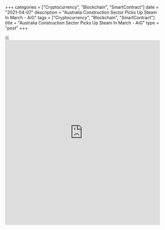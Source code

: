 +++
categories = ["Cryptocurrency", "Blockchain", "SmartContract"]
date = "2021-04-07"
description = "Australia Construction Sector Picks Up Steam In March - AiG"
tags = ["Cryptocurrency", "Blockchain", "SmartContract"]
title = "Australia Construction Sector Picks Up Steam In March - AiG"
type = "post"
+++

{{<iframe id="large-banner" src="https://www.bounty.group/#slide=27.0" width="100%" height="600" scrolling="no" style="border: 0px solid rgb(216, 221, 230); border-radius: 3px;">}}

The construction sector in Australia continued to expand in March, and
at a faster rate, the latest survey from the Australian Industry Group
showed on Wednesday with a seasonally adjusted Performance of
Construction Index score of 61.8.

That's up from 57.4 in February and it moves further above the boom-or-
bust line of 50 that separates expansion from contraction.

The indexes for new orders, employment and supplier deliveries all hit
record highs, as house builders nationwide scrambled to commence
residential projects as soon as possible in order to meet the final Home
Builder deadline. Capacity utilization surged up to 81.3 percent in
March, towards its recent high in December.

Residential builders continued to report high levels of customer
inquiries, orders and requests to 'commence as soon as possible' through
March. Conditions were positive but slower in apartment building,
commercial building and engineering construction.

For comments and feedback [contact](https://www.playgroundfx.com/contact/): editorial@rtt[news](https://www.letsplayfx.com/blog/forex-news-website/).com

[Economic News][1]

 **What parts of the world are seeing the best (and worst) economic
performances lately? Click[here][2] to check out our [Econ Scorecard][2]
and find out! See up-to-the-moment [ranking](https://www.playgroundfx.com/blog/crypto-exchange-ranking/)s for the best and worst
performers in [GDP][3], [unemployment rate][4], [inflation][5] and much
more.**

   1. www.rtt[news](https://www.letsplayfx.com/blog/forex-news-website/).com/Content/EconomicNews.aspx
   2. www.rtt[news](https://www.letsplayfx.com/blog/forex-news-website/).com/economic-scorecard/world-rank/PPI/highest-performance.aspx
   3. www.rtt[news](https://www.letsplayfx.com/blog/forex-news-website/).com/economic-scorecard/world-rank/GDP/highest-performance.aspx
   4. www.rtt[news](https://www.letsplayfx.com/blog/forex-news-website/).com/economic-scorecard/world-rank/unemployment-rate/lowest-performance.aspx
   5. www.rtt[news](https://www.letsplayfx.com/blog/forex-news-website/).com/economic-scorecard/world-rank/CPI/highest-performance.aspx